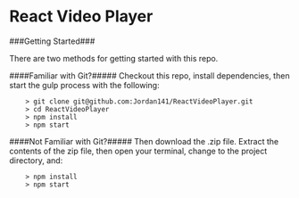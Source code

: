 # React Video Player

###Getting Started###

There are two methods for getting started with this repo.

####Familiar with Git?#####
Checkout this repo, install dependencies, then start the gulp process with the following:

```
	> git clone git@github.com:Jordan141/ReactVideoPlayer.git
	> cd ReactVideoPlayer
	> npm install
	> npm start
```

####Not Familiar with Git?#####
Then download the .zip file.  Extract the contents of the zip file, then open your terminal, change to the project directory, and:

```
	> npm install
	> npm start
```
